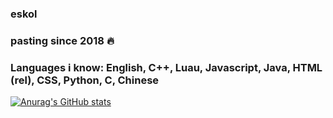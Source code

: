 <div allign = "center">
<table width = 100%>

### eskol
### pasting since 2018 🔥
### Languages i know: English, C++, Luau, Javascript, Java, HTML (rel), CSS, Python, C, Chinese


[![Anurag's GitHub stats](https://github-readme-stats.vercel.app/api?username=eskolzz&&show_icons=true&theme=dracula)](https://github.com/anuraghazra/github-readme-stats)
